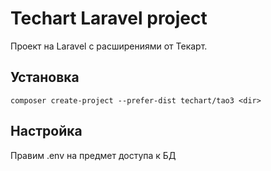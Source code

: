 # Techart Laravel project

Проект на Laravel с расширениями от Текарт.

## Установка

```
composer create-project --prefer-dist techart/tao3 <dir>
```

## Настройка

Правим .env на предмет доступа к БД